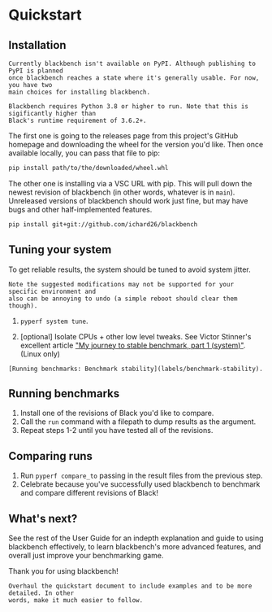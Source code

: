 # Quickstart

## Installation

```{note}
Currently blackbench isn't available on PyPI. Although publishing to PyPI is planned
once blackbench reaches a state where it's generally usable. For now, you have two
main choices for installing blackbench.
```

```{important}
Blackbench requires Python 3.8 or higher to run. Note that this is sigificantly higher than
Black's runtime requirement of 3.6.2+.
```

The first one is going to the releases page from this project's GitHub homepage and
downloading the wheel for the version you'd like. Then once available locally, you can
pass that file to pip:

```bash
pip install path/to/the/downloaded/wheel.whl
```

The other one is installing via a VSC URL with pip. This will pull down the newest
revision of blackbench (in other words, whatever is in `main`). Unreleased versions of
blackbench should work just fine, but may have bugs and other half-implemented features.

```bash
pip install git+git://github.com/ichard26/blackbench
```

## Tuning your system

To get reliable results, the system should be tuned to avoid system jitter.

```{warning}
Note the suggested modifications may not be supported for your specific environment and
also can be annoying to undo (a simple reboot should clear them though).
```

1. `pyperf system tune`.

1. \[optional\] Isolate CPUs + other low level tweaks. See Victor Stinner's excellent
   article ["My journey to stable benchmark, part 1 (system)"][isolating-cpus]. (Linux
   only)

```{seealso}
[Running benchmarks: Benchmark stability](labels/benchmark-stability).
```

## Running benchmarks

1. Install one of the revisions of Black you'd like to compare.
1. Call the `run` command with a filepath to dump results as the argument.
1. Repeat steps 1-2 until you have tested all of the revisions.

## Comparing runs

1. Run `pyperf compare_to` passing in the result files from the previous step.
1. Celebrate because you've successfully used blackbench to benchmark and compare
   different revisions of Black!

## What's next?

See the rest of the User Guide for an indepth explanation and guide to using blackbench
effectively, to learn blackbench's more advanced features, and overall just improve your
benchmarking game.

Thank you for using blackbench!

```{todo}
Overhaul the quickstart document to include examples and to be more detailed. In other
words, make it much easier to follow.
```

[isolating-cpus]: https://vstinner.github.io/journey-to-stable-benchmark-system.html
